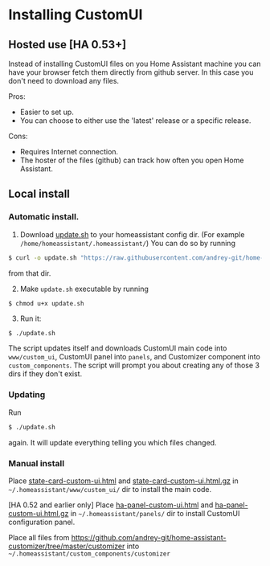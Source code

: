 # Installing CustomUI

## Hosted use [HA 0.53+]

Instead of installing CustomUI files on you Home Assistant machine you can have your browser fetch them directly from github server. In this case you don't need to download any files.

Pros:
  * Easier to set up.
  * You can choose to either use the 'latest' release or a specific release.

Cons:
  * Requires Internet connection.
  * The hoster of the files (github) can track how often you open Home Assistant.

## Local install

### Automatic install.

1) Download [update.sh](../update.sh) to your homeassistant config dir. (For example `/home/homeassistant/.homeassistant/`)
You can do so by running
```bash
$ curl -o update.sh "https://raw.githubusercontent.com/andrey-git/home-assistant-custom-ui/master/update.sh?raw=true"
```
from that dir.

2) Make `update.sh` executable by running
```
$ chmod u+x update.sh
```
3) Run it:
```bash
$ ./update.sh
```

The script updates itself and downloads CustomUI main code into `www/custom_ui`, CustomUI panel into `panels`, and Customizer component into `custom_components`. The script will prompt you about creating any of those 3 dirs if they don't exist.

### Updating
Run
```bash
$ ./update.sh
```
again. It will update everything telling you which files changed.

### Manual install

Place [state-card-custom-ui.html](../state-card-custom-ui.html?raw=true) and [state-card-custom-ui.html.gz](../state-card-custom-ui.html.gz?raw=true) in `~/.homeassistant/www/custom_ui/` dir to install the main code.

[HA 0.52 and earlier only] Place [ha-panel-custom-ui.html](../ha-panel-custom-ui.html?raw=true) and [ha-panel-custom-ui.html.gz](../ha-panel-custom-ui.html.gz?raw=true) in `~/.homeassistant/panels/` dir to install CustomUI configuration panel.

Place all files from https://github.com/andrey-git/home-assistant-customizer/tree/master/customizer into `~/.homeassistant/custom_components/customizer`
